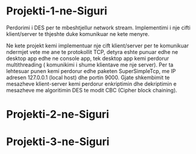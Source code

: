 # Projekti-1-ne-Siguri

Perdorimi i DES per te mbeshtjellur network stream. Implementimi i nje cifti klient/server te thjeshte duke komunikuar ne kete menyre.

Ne kete projekt kemi implementuar nje cift klient/server per te komunikuar ndermjet vete me ane te protokollit TCP, detyra eshte punuar edhe ne desktop app edhe ne console app, tek desktop app kemi perdorur multithreading ( komunikimi i shume klientave me nje server). 
Per ta lehtesuar punen kemi perdorur edhe paketen SuperSimpleTcp, me IP adresen 127.0.0.1 (local host) dhe portin 9000.
Gjate shkembimit te mesazheve klient-server kemi perdorur enkriptimin dhe dekriptimin e mesazheve me algoritimin DES  te modit CBC (Cipher block chaining).

# Projekti-2-ne-Siguri

# Projekti-3-ne-Siguri
